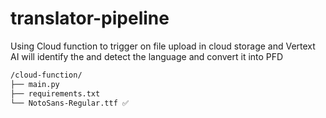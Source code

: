 # translator-pipeline
Using Cloud function to trigger on file upload in cloud storage and Vertext AI will identify the and detect the language and convert it into PFD
```bash
/cloud-function/
├── main.py
├── requirements.txt
└── NotoSans-Regular.ttf ✅
```

